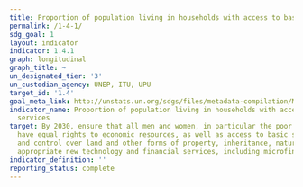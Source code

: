 ```yaml
---
title: Proportion of population living in households with access to basic services
permalink: /1-4-1/
sdg_goal: 1
layout: indicator
indicator: 1.4.1
graph: longitudinal
graph_title: ~
un_designated_tier: '3'
un_custodian_agency: UNEP, ITU, UPU
target_id: '1.4'
goal_meta_link: http://unstats.un.org/sdgs/files/metadata-compilation/Metadata-Goal-1.pdf
indicator_name: Proportion of population living in households with access to basic
  services
target: By 2030, ensure that all men and women, in particular the poor and the vulnerable,
  have equal rights to economic resources, as well as access to basic services, ownership
  and control over land and other forms of property, inheritance, natural resources,
  appropriate new technology and financial services, including microfinance.
indicator_definition: ''
reporting_status: complete
---
```

